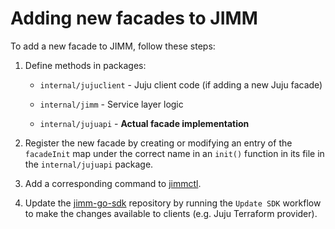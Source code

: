 # Adding new facades to JIMM

To add a new facade to JIMM, follow these steps:

1. Define methods in packages:
      - `internal/jujuclient` - Juju client code (if adding a new Juju facade)

      - `internal/jimm` - Service layer logic

      - `internal/jujuapi` - **Actual facade implementation**

2. Register the new facade by creating or modifying an entry of the `facadeInit` map under the correct name in an `init()` function in its file in the `internal/jujuapi` package.

3. Add a corresponding command to [jimmctl](/cmd/jimmctl).

4. Update the [jimm-go-sdk](https://github.com/canonical/jimm-go-sdk) repository by running the `Update SDK` workflow to make the changes available to clients (e.g. Juju Terraform provider).
